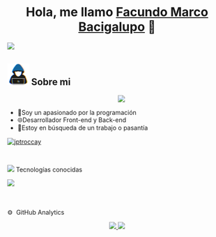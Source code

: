 <h1 align="center">Hola, me llamo <a href="https://portafolio-fmb.netlify.app">Facundo Marco Bacigalupo</a> 👋</h1>
<img src="https://i.postimg.cc/fbYS9zfm/Linkedin.png"/>

## <picture><img src = "https://github.com/0xAbdulKhalid/0xAbdulKhalid/raw/main/assets/mdImages/about_me.gif" width = 50px></picture> Sobre mi

<picture> <img align="right" src="https://github.com/7oSkaaa/7oSkaaa/blob/main/Images/Right_Side.gif?raw=true" width = 250px></picture>
<br/>

- 👀Soy un apasionado por la programación
- 🌐Desarrollador Front-end y Back-end
- 💼Estoy en búsqueda de un trabajo o pasantía
<p align="left">
  <a href="https://www.linkedin.com/in/facundomarcobacigalupo/" target="blank"><img align="center" src="https://raw.githubusercontent.com/rahuldkjain/github-profile-readme-generator/master/src/images/icons/Social/linked-in-alt.svg" alt="jptroccay" height="30" width="40" /></a>
</p>
<br/>


<img src="https://media2.giphy.com/media/QssGEmpkyEOhBCb7e1/giphy.gif?cid=ecf05e47a0n3gi1bfqntqmob8g9aid1oyj2wr3ds3mg700bl&rid=giphy.gif" width ="25"> Tecnologías conocidas
<p align="left">
  <a href="https://skillicons.dev">
    <img src="https://skillicons.dev/icons?i=css,js,nodejs,firebase,git,github,materialui,html,postman,eclipse,vscode,react&perline=12" />
  </a>
</p>

<br>
<br>
⚙️ &nbsp;GitHub Analytics
<p align="center">
  <a href="https://github.com/FacundoMarcoBacigalupo">
    <img height="180em" src="https://github-readme-stats-eight-theta.vercel.app/api?username=FacundoMarcoBacigalupo&show_icons=true&theme=algolia&include_all_commits=true&count_private=true"/>
    <img height="180em" src="https://github-readme-stats-eight-theta.vercel.app/api/top-langs/?username=FacundoMarcoBacigalupo&layout=compact&langs_count=8&theme=algolia"/>
  </a>
</p>
